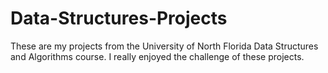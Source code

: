 # Data-Structures-Projects
These are my projects from the University of North Florida Data Structures and Algorithms course. I really enjoyed the challenge of these projects.
